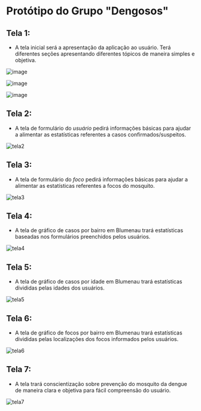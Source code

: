 # Protótipo do Grupo "Dengosos"


## Tela 1: 

* A tela inicial será a apresentação da aplicação ao usuário. Terá diferentes seções apresentando diferentes tópicos de maneira simples e objetiva.

![image](https://user-images.githubusercontent.com/62608046/170156039-4ae9e663-e334-4b74-81ef-f6e5cb9f031f.png)

![image](https://user-images.githubusercontent.com/62608046/170156193-83687be6-f9ba-4c9f-9d0e-b22f579a254c.png)

![image](https://user-images.githubusercontent.com/62608046/170156374-dbbc5c47-f24b-477e-bf7a-c379abb2e4d0.png)


## Tela 2:
 
* A tela de formulário do *usuário* pedirá informações básicas para ajudar a alimentar as estatísticas referentes a casos confirmados/suspeitos.

![tela2](https://user-images.githubusercontent.com/62608046/170156809-9df7bc31-5e0d-4028-a419-46e48312ce7b.png)

## Tela 3:
 
* A tela de formulário do *foco* pedirá informações básicas para ajudar a alimentar as estatísticas referentes a focos do mosquito.

![tela3](https://user-images.githubusercontent.com/62608046/170157076-82381ccb-18df-4104-9e0c-d5be1e608810.png)

## Tela 4:
 
* A tela de gráfico de casos por bairro em Blumenau trará estatísticas baseadas nos formulários preenchidos pelos usuários.

![tela4](https://user-images.githubusercontent.com/62608046/170157197-2f500399-1deb-466f-9d66-2e2c96e1c5f7.png)

## Tela 5:
 
* A tela de gráfico de casos por idade em Blumenau trará estatísticas divididas pelas idades dos usuários.

![tela5](https://user-images.githubusercontent.com/62608046/170157279-0918f5c5-a96f-4b8a-a024-05da7cf63947.png)

## Tela 6:
 
* A tela de gráfico de focos por bairro em Blumenau trará estatísticas divididas pelas localizações dos focos informados pelos usuários.

![tela6](https://user-images.githubusercontent.com/62608046/170157333-70eefa56-faca-49dc-bb2c-62054e8aa122.png)

## Tela 7:
 
* A tela trará conscientização sobre prevenção do mosquito da dengue de maneira clara e objetiva para fácil compreensão do usuário.

![tela7](https://user-images.githubusercontent.com/62608046/170157443-126c4054-f1e8-47be-afd3-3a5293580ecb.png)

